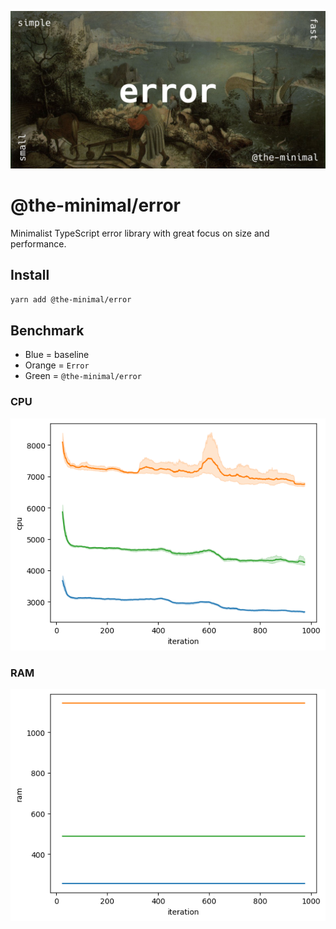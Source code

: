 ![Error image](https://github.com/the-minimal/error/blob/main/docs/the-minimal-error.jpg?raw=true)

# @the-minimal/error

Minimalist TypeScript error library with great focus on size and performance.

## Install

```bash
yarn add @the-minimal/error
```

## Benchmark

- Blue = baseline
- Orange = `Error`
- Green = `@the-minimal/error`

### CPU

![CPU benchmark](https://github.com/the-minimal/error/blob/main/docs/benchmark.cpu.png?raw=true)

### RAM

![RAM benchmark](https://github.com/the-minimal/error/blob/main/docs/benchmark.ram.png?raw=true)
